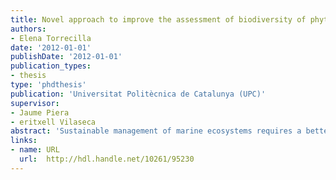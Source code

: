 ```yaml
---
title: Novel approach to improve the assessment of biodiversity of phytoplankton communities based on hyperspectral data analysis
authors: 
- Elena Torrecilla
date: '2012-01-01'
publishDate: '2012-01-01'
publication_types:
- thesis
type: 'phdthesis'
publication: 'Universitat Politècnica de Catalunya (UPC)'
supervisor:
- Jaume Piera
- eritxell Vilaseca
abstract: 'Sustainable management of marine ecosystems requires a better knowledge about the space-time distribution and dynamics of ecological parameters such as phytoplankton communities, including critical bloom-forming algal groups. Better understanding of phytoplankton biodiversity and dynamics is essential in evaluating the role of each algal group in the global marine ecosystem and biogeochemical cycles. In attempting to address this question, in situ and remotely-sensed spectrometric optical observations have demonstrated to provide previously unavailable information regarding several optically active constituents in seawater at local and global scales, in particular, regarding phytoplankton community structure. In this sense, the advent of high spectral resolution (hyperspectral) optical sensors have raised new expectations about the possibilities of discriminating phytoplankton community composition in the ocean, beyond the estimation of only the primary pigment in phytoplankton, chlorophyll-a, a proxy for the phytoplankton biomass and primary production since it is common to all taxonomic groups. This PhD thesis has been carried out with the aim of improving our ability to extract information regarding phytoplankton community structure in the ocean by developing and evaluating a novel approach based on hyperspectral data analysis. In particular, a dissimilarity-based cluster technique, which accounts for complete spectral behaviour of hyperspectral data of each seawater sample, has been applied in combination with derivative spectroscopy, which exploits the spectral shape features of each analyzed spectrum. As a novelty, a validating tool has been proposed and proven useful to illustrate the effectiveness of the optical-based classication for discriminating different phytoplankton assemblages. This novel validation approach is based on the pigment composition analyzed in conjunction with concurrently obtained optical data, information which has been commonly used by the scientic community as a proxy for the phytoplankton composition. The feasibility of this methodology has initially been demonstrated using a simulation-based approach, i. e. using a radiative transfer modeling framework for open ocean and shallow coastal environments. In addition, different real open ocean environments corresponding to several stations in the eastern Atlantic Ocean have successfully been classied by applying the cluster analysis to different hyperspectral data sets including absorption and remote-sensing reectance spectra and their second derivative spectra. This classication has served to identify a potential application of the proposed methodology: the establishment of different bio-optical provinces from the analysis of hyperspectral oceanographic observations, leading to examination of its biogeographical relevance by comparison to ecological provinces previously proposed in the literature. This thesis concludes by conrming the main hypothesis that discrimination of phytoplankton community structure and dynamics in the ocean can be enhanced while using hyperspectral oceanographic observations. It is noteworthy that the proposed approach is generally applicable to different data sets, besides in-situ pigment or optical data data also to remotely-sensed, biogeochemical or hydrographic data sets'
links:
- name: URL
  url:  http://hdl.handle.net/10261/95230
---
```

